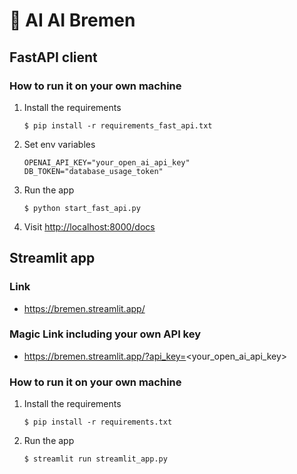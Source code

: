 # 💬 AI AI Bremen

## FastAPI client
### How to run it on your own machine
1. Install the requirements
   ```
   $ pip install -r requirements_fast_api.txt
   ```
2. Set env variables
   ```
   OPENAI_API_KEY="your_open_ai_api_key"
   DB_TOKEN="database_usage_token"
   ```
3. Run the app
   ```
   $ python start_fast_api.py
   ```
4. Visit [http://localhost:8000/docs](http://localhost:4342/docs)

## Streamlit app
### Link
- https://bremen.streamlit.app/
### Magic Link including your own API key
- https://bremen.streamlit.app/?api_key=<your_open_ai_api_key>

### How to run it on your own machine

1. Install the requirements
   ```
   $ pip install -r requirements.txt
   ```

2. Run the app
   ```
   $ streamlit run streamlit_app.py
   ```
